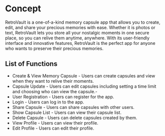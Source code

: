 # Concept
RetroVault is a one-of-a-kind memory capsule app that allows you to create, edit, and share your precious memories with ease. Whether it is photos or text, RetroVault lets you store all your nostalgic moments in one secure place, so you can relive them anytime, anywhere. With its user-friendly interface and innovative features, RetroVault is the perfect app for anyone who wants to preserve their precious memories.

## List of Functions 
- Create & View Memory Capsule - Users can create capsules and view when they want to relive their moments.
- Capsule Update - Users can edit capsules including setting a time limit and choosing who can view the capsule.- 
- User Registration - Users can register for the app.
- Login - Users can log in to the app.
- Share Capsule - Users can share capsules with other users. 
- Show Capsule List - Users can view their capsule list.
- Delete Capsule - Users can delete capsules created by them.
- View Profile - Users can view their profile.
- Edit Profile - Users can edit their profile.



